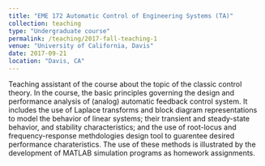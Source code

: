 ```yaml
---
title: "EME 172 Automatic Control of Engineering Systems (TA)"
collection: teaching
type: "Undergraduate course"
permalink: /teaching/2017-fall-teaching-1
venue: "University of California, Davis"
date: 2017-09-21
location: "Davis, CA"
---
```


Teaching assistant of the course about the topic of the classic control theory. In the course, the basic principles governing the design and performance analysis of (analog) automatic feedback control system. It includes the use of Laplace transforms and block diagram representations to model the behavior of linear systems; their transient and steady-state behavior, and stability characteristics; and the use of root-locus and frequency-response methdologies design tool to guarentee desired performance charateristics. The use of these methods is illustrated by the development of MATLAB simulation programs as homework assignments.
